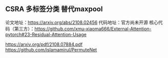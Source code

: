 ## CSRA 多标签分类 替代maxpool
论文地址：https://arxiv.org/abs/2108.02456
代码地址：官方尚未开源
核心代码（第三方）：https://github.com/xmu-xiaoma666/External-Attention-pytorch#23-Residual-Attention-Usage



https://arxiv.org/pdf/2108.07884.pdf
https://github.com/islamamirul/PermuteNet